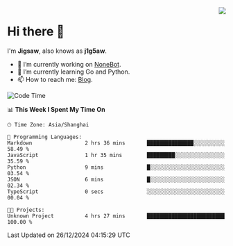 <a href="#">
  <img align="right" src="https://github-readme-stats.vercel.app/api?username=j1g5awi&count_private=true&show_icons=true&title_color=80070B&text_color=B3B3B3&bg_color=212121&icon_color=80070B" />
</a>

# Hi there 👋

I'm **Jigsaw**, also knows as **j1g5aw**.

- 🔭 I’m currently working on [NoneBot](https://github.com/nonebot).
- 🌱 I’m currently learning Go and Python.
- 📫 How to reach me: [Blog](https://blog.maddestroyer.xyz/).

<!--START_SECTION:waka-->
![Code Time](http://img.shields.io/badge/Code%20Time-1%2C809%20hrs%2035%20mins-blue)

📊 **This Week I Spent My Time On** 

```text
🕑︎ Time Zone: Asia/Shanghai

💬 Programming Languages: 
Markdown                 2 hrs 36 mins       ███████████████░░░░░░░░░░   58.49 % 
JavaScript               1 hr 35 mins        █████████░░░░░░░░░░░░░░░░   35.59 % 
Python                   9 mins              █░░░░░░░░░░░░░░░░░░░░░░░░   03.54 % 
JSON                     6 mins              █░░░░░░░░░░░░░░░░░░░░░░░░   02.34 % 
TypeScript               0 secs              ░░░░░░░░░░░░░░░░░░░░░░░░░   00.04 % 

🐱‍💻 Projects: 
Unknown Project          4 hrs 27 mins       █████████████████████████   100.00 % 
```


 Last Updated on 26/12/2024 04:15:29 UTC
<!--END_SECTION:waka-->
